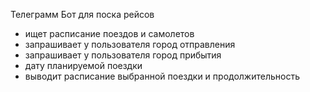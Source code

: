 Телеграмм Бот для поска рейсов
* ищет расписание поездов и самолетов
* запрашивает у пользователя город отправления
* запрашивает у пользователя город прибытия
* дату планируемой поездки
* выводит расписание выбранной поездки и продолжительность